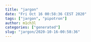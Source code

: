 ```yaml
---
title: "jargon"
date: "Fri Oct 16 00:58:36 CEST 2020"
tags: ["jargon", "pipotron"]
author: m1ch3l
categories: ["generated"]
slug: "jargon/2020-10-16-00:58:36"
---
```



